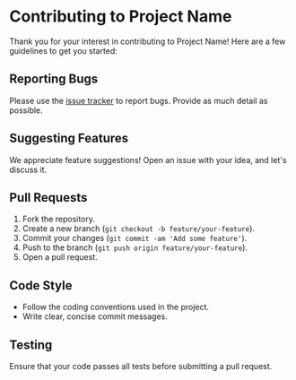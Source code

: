 # Contributing to Project Name

Thank you for your interest in contributing to Project Name! Here are a few guidelines to get you started:

## Reporting Bugs

Please use the [issue tracker](https://github.com/windulad/job-recommendation-and-optimization-system/issues) to report bugs. Provide as much detail as possible.

## Suggesting Features

We appreciate feature suggestions! Open an issue with your idea, and let's discuss it.

## Pull Requests

1. Fork the repository.
2. Create a new branch (`git checkout -b feature/your-feature`).
3. Commit your changes (`git commit -am 'Add some feature'`).
4. Push to the branch (`git push origin feature/your-feature`).
5. Open a pull request.

## Code Style

- Follow the coding conventions used in the project.
- Write clear, concise commit messages.

## Testing

Ensure that your code passes all tests before submitting a pull request.
